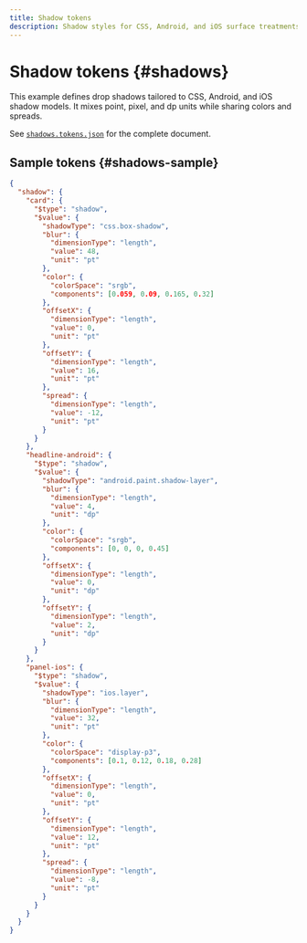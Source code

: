 ```yaml
---
title: Shadow tokens
description: Shadow styles for CSS, Android, and iOS surface treatments.
---
```


# Shadow tokens {#shadows}

This example defines drop shadows tailored to CSS, Android, and iOS shadow models. It mixes point, pixel, and dp units while sharing colors and spreads.

See [`shadows.tokens.json`](https://github.com/bylapidist/dtif/blob/main/examples/shadows.tokens.json) for the complete document.

## Sample tokens {#shadows-sample}

```json
{
  "shadow": {
    "card": {
      "$type": "shadow",
      "$value": {
        "shadowType": "css.box-shadow",
        "blur": {
          "dimensionType": "length",
          "value": 48,
          "unit": "pt"
        },
        "color": {
          "colorSpace": "srgb",
          "components": [0.059, 0.09, 0.165, 0.32]
        },
        "offsetX": {
          "dimensionType": "length",
          "value": 0,
          "unit": "pt"
        },
        "offsetY": {
          "dimensionType": "length",
          "value": 16,
          "unit": "pt"
        },
        "spread": {
          "dimensionType": "length",
          "value": -12,
          "unit": "pt"
        }
      }
    },
    "headline-android": {
      "$type": "shadow",
      "$value": {
        "shadowType": "android.paint.shadow-layer",
        "blur": {
          "dimensionType": "length",
          "value": 4,
          "unit": "dp"
        },
        "color": {
          "colorSpace": "srgb",
          "components": [0, 0, 0, 0.45]
        },
        "offsetX": {
          "dimensionType": "length",
          "value": 0,
          "unit": "dp"
        },
        "offsetY": {
          "dimensionType": "length",
          "value": 2,
          "unit": "dp"
        }
      }
    },
    "panel-ios": {
      "$type": "shadow",
      "$value": {
        "shadowType": "ios.layer",
        "blur": {
          "dimensionType": "length",
          "value": 32,
          "unit": "pt"
        },
        "color": {
          "colorSpace": "display-p3",
          "components": [0.1, 0.12, 0.18, 0.28]
        },
        "offsetX": {
          "dimensionType": "length",
          "value": 0,
          "unit": "pt"
        },
        "offsetY": {
          "dimensionType": "length",
          "value": 12,
          "unit": "pt"
        },
        "spread": {
          "dimensionType": "length",
          "value": -8,
          "unit": "pt"
        }
      }
    }
  }
}
```
